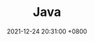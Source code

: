 ---
layout: post
title:  Java
date:   2021-12-24 20:31:00 +0800
categories: java doc
has_children: true
nav_order: 1
---